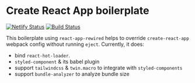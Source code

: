 # Create React App boilerplate

[![Netlify Status](https://api.netlify.com/api/v1/badges/edb328da-b301-4be4-ba1a-2fac668d034e/deploy-status)](https://app.netlify.com/sites/cra-rewired-boilerplate/deploys) [![Build Status](https://travis-ci.org/zlatanpham/create-react-rewired-boilerplate.svg?branch=master)](https://travis-ci.org/zlatanpham/create-react-rewired-boilerplate)

This boilerplate using `react-app-rewired` helps to override `create-react-app` webpack config without running `eject`. Currently, it does:

- bind `react-hot-loader`.
- `styled-component` & its babel plugin
- support `tailwindcss` & `twin.macro` to integrate with `styled-components`
- support `bundle-analyzer` to analyze bundle size
